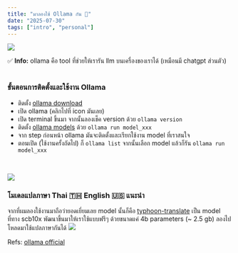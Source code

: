 ```yaml
---
title: "มาลองใช้ Ollama กัน 🦙"
date: "2025-07-30"
tags: ["intro", "personal"]
---
```


![](https://content.pstmn.io/d776e89b-2248-4c3f-a942-2eef03064755/b2xsYW1hLmpwZw==)
<br>

<div class="callout callout-info">
✅ <strong>Info:</strong> ollama คือ tool ที่ช่วยให้เรารัน llm บนเครื่องของเราได้ (เหมือนมี chatgpt ส่วนตัว)
</div>

<br>

### ขั้นตอนการติดตั้งและใช้งาน Ollama
* ติดตั้ง [ollama download](https://ollama.com/download/windows)
* เปิด ollama (คลิกไปที่ icon มันเลย)
* เปิด terminal ขึ้นมา จากนั้นลองเช็ค version ด้วย ```ollama version```
* ติดตั้ง [ollama models](https://ollama.com/search) ด้วย ```ollama run model_xxx```
* จาก step ก่อนหน้า ollama มันจะติดตั้งและเรียกใช้งาน model ที่เราสนใจ
* ตอนเปิด (ใช้งานครั้งถัดไป) ก็ ```ollama list``` จากนั้นเลือก model แล้วก็รัน ```ollama run model_xxx```
<br>

![](https://llama-2.ai/wp-content/uploads/2023/12/Ollama-Multimodel-Models.jpeg)
<br>

### โมเดลแปลภาษา Thai 🇹🇭 English 🇺🇸 แนะนำ
จากที่ผมลองใช้งานมาถือว่ายอดเยี่ยมเลย model นั้นก็คือ [typhoon-translate](https://ollama.com/scb10x/typhoon-translate-4b) เป็น model ที่ทาง scb10x พัฒนาขึ้นมาให้เราใช้แบบฟรีๆ ด้วยขนาดแค่ 4b parameters (~ 2.5 gb) ลองไปโหลดมาใช้แปลภาษากันได้
![](https://cdn-thumbnails.huggingface.co/social-thumbnails/models/scb10x/typhoon-translate-4b.png)
<br>

Refs: [ollama official](https://ollama.com)
